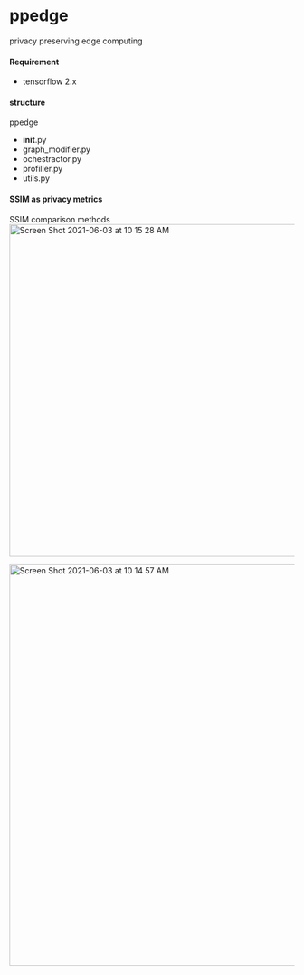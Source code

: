 

# ppedge
privacy preserving edge computing

#### Requirement
- tensorflow 2.x


#### structure
ppedge
- __init__.py
- graph_modifier.py
- ochestractor.py
- profilier.py
- utils.py


#### SSIM as privacy metrics
SSIM comparison methods
<img width="588" alt="Screen Shot 2021-06-03 at 10 15 28 AM" src="https://user-images.githubusercontent.com/45510932/120571229-a33e5400-c454-11eb-8b7d-129d944adec7.png">

<img width="710" alt="Screen Shot 2021-06-03 at 10 14 57 AM" src="https://user-images.githubusercontent.com/45510932/120571184-8e61c080-c454-11eb-9072-adbb46b68762.png">
